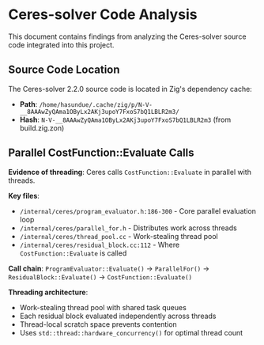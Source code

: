 # Ceres-solver Code Analysis

This document contains findings from analyzing the Ceres-solver source code integrated into this project.

## Source Code Location

The Ceres-solver 2.2.0 source code is located in Zig's dependency cache:
- **Path**: `/home/hasundue/.cache/zig/p/N-V-__8AAAwZyQAma1OByLx2AKj3upoY7FxoS7bQ1LBLR2m3/`
- **Hash**: `N-V-__8AAAwZyQAma1OByLx2AKj3upoY7FxoS7bQ1LBLR2m3` (from build.zig.zon)

## Parallel CostFunction::Evaluate Calls

**Evidence of threading**: Ceres calls `CostFunction::Evaluate` in parallel with threads.

**Key files**:
- `/internal/ceres/program_evaluator.h:186-300` - Core parallel evaluation loop
- `/internal/ceres/parallel_for.h` - Distributes work across threads  
- `/internal/ceres/thread_pool.cc` - Work-stealing thread pool
- `/internal/ceres/residual_block.cc:112` - Where `CostFunction::Evaluate` is called

**Call chain**: `ProgramEvaluator::Evaluate()` → `ParallelFor()` → `ResidualBlock::Evaluate()` → `CostFunction::Evaluate()`

**Threading architecture**:
- Work-stealing thread pool with shared task queues
- Each residual block evaluated independently across threads
- Thread-local scratch space prevents contention
- Uses `std::thread::hardware_concurrency()` for optimal thread count